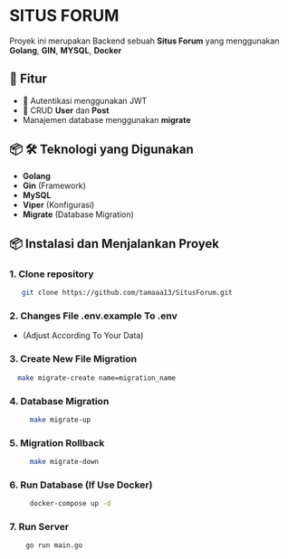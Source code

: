 # SITUS FORUM

Proyek ini merupakan Backend sebuah **Situs Forum** yang menggunakan **Golang**, **GIN**, **MYSQL**, **Docker**

## 🚀 Fitur

- 🔑 Autentikasi menggunakan JWT
- 📝 CRUD **User** dan **Post**
- Manajemen database menggunakan **migrate**

## 📦 🛠️ Teknologi yang Digunakan

- **Golang**
- **Gin** (Framework)
- **MySQL**
- **Viper** (Konfigurasi)
- **Migrate** (Database Migration)

## 📦 Instalasi dan Menjalankan Proyek

### 1. **Clone repository**

```sh
   git clone https://github.com/tamaaa13/SitusForum.git
```

### 2. **Changes File .env.example To .env**

- (Adjust According To Your Data)

### 3. **Create New File Migration**

```sh
  make migrate-create name=migration_name
```

### 4. **Database Migration**

```sh
     make migrate-up
```

### 5. **Migration Rollback**

```sh
     make migrate-down
```

### 6. **Run Database** (If Use Docker)

```sh
     docker-compose up -d
```

### 7. Run Server

```sh
    go run main.go
```
